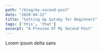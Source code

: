 ```yaml
---
path: "/blog/my-second-post"
date: "2020-04-22"
title: "Setting Up Gatsby for Beginners" 
tags: ['this', 'that']
excerpt: "A Preview Of My Second Post"
---
```


Lorem ipsum delta sans 